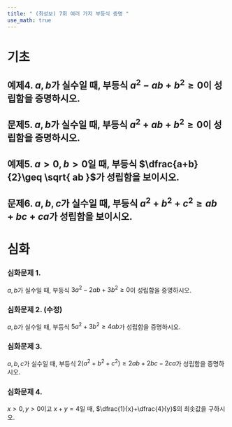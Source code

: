 ```yaml
---
title: " (최성보) 7회 여러 가지 부등식 증명 " 
use_math: true
---
```


# 기초


## 예제4. $a, b$가 실수일 때, 부등식 $a^2-ab+b^2\geq 0$이 성립함을 증명하시오. 


## 문제5. $a, b$가 실수일 때, 부등식 $a^2+ab+b^2\geq 0$이 성립함을 증명하시오.


## 예제5. $a>0, b>0$일 때, 부등식 $\dfrac{a+b}{2}\geq \sqrt{ ab }$가 성립함을 보이시오.


## 문제6. $a, b, c$가 실수일 때, 부등식 $a^2+b^2+c^2\geq ab+bc+ca$가 성립함을 보이시오.





# 심화



### 심화문제 1.

$a, b$가 실수일 때, 부등식 $3a^2-2ab+3b^2\geq 0$이 성립함을 증명하시오.


### 심화문제 2. (수정)

$a, b$가 실수일 때, 부등식 $5a^2+3b^2\geq 4ab$가 성립함을 증명하시오.


### 심화문제 3.

$a, b, c$가 실수일 때, 부등식 $2(a^2+b^2+c^2) \geq 2ab+2bc-2ca$가 성립함을 증명하시오.

### 심화문제 4.

$x>0, y>0$이고 $x+y=4$일 때, $\dfrac{1}{x}+\dfrac{4}{y}$의 최솟값을 구하시오.
